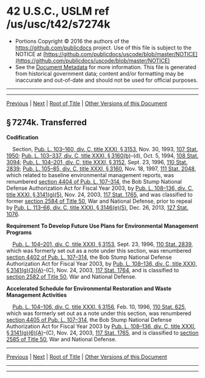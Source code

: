 ---
---

# 42 U.S.C., USLM ref /us/usc/t42/s7274k

* Portions Copyright © 2016 the authors of the https://github.com/publicdocs project.
  Use of this file is subject to the NOTICE at [https://github.com/publicdocs/uscode/blob/master/NOTICE](https://github.com/publicdocs/uscode/blob/master/NOTICE)
* See the [Document Metadata](././../../../../../..//README.md) for more information.
  This file is generated from historical government data; content and/or formatting may be inaccurate and out-of-date and should not be used for official purposes.

----------
----------

[Previous](./../../../../../..//us/usc/t42/ch84/schVI/ptC/m__us_usc_t42_s7274j.md) | [Next](./../../../../../..//us/usc/t42/ch84/schVI/ptC/m__us_usc_t42_s7274l.md) | [Root of Title](./../../../../../../) | [Other Versions of this Document](https://publicdocs.github.io/go/links?ns=uslm&ref=%2Fus%2Fusc%2Ft42%2Fs7274k)

## § 7274k. Transferred

 __Codification__ 

    Section, [Pub. L. 103–160, div. C, title XXXI, § 3153][/us/pl/103/160/s3153], Nov. 30, 1993, [107 Stat. 1950][/us/stat/107/1950]; [Pub. L. 103–337, div. C, title XXXI, § 3160(b)][/us/pl/103/337/s3160/b]–(d), Oct. 5, 1994, [108 Stat. 3094][/us/stat/108/3094]; [Pub. L. 104–201, div. C, title XXXI, § 3152][/us/pl/104/201/s3152], Sept. 23, 1996, [110 Stat. 2839][/us/stat/110/2839]; [Pub. L. 105–85, div. C, title XXXI, § 3160][/us/pl/105/85/s3160], Nov. 18, 1997, [111 Stat. 2048][/us/stat/111/2048], which related to baseline environmental management reports, was renumbered [section 4404 of Pub. L. 107–314][/us/pl/107/314/s4404], the Bob Stump National Defense Authorization Act for Fiscal Year 2003, by [Pub. L. 108–136, div. C, title XXXI, § 3141(g)(5)][/us/pl/108/136/s3141/g/5], Nov. 24, 2003, [117 Stat. 1765][/us/stat/117/1765], and was classified to former [section 2584 of Title 50][/us/usc/t50/s2584], War and National Defense, prior to repeal by [Pub. L. 113–66, div. C, title XXXI, § 3146(e)(5)][/us/pl/113/66/s3146/e/5], Dec. 26, 2013, [127 Stat. 1076][/us/stat/127/1076].

 __Requirement To Develop Future Use Plans for Environmental Management Programs__ 

    [Pub. L. 104–201, div. C, title XXXI, § 3153][/us/pl/104/201/s3153], Sept. 23, 1996, [110 Stat. 2839][/us/stat/110/2839], which was formerly set out as a note under this section, was renumbered [section 4402 of Pub. L. 107–314][/us/pl/107/314/s4402], the Bob Stump National Defense Authorization Act for Fiscal Year 2003, by [Pub. L. 108–136, div. C, title XXXI, § 3141(g)(3)(A)][/us/pl/108/136/s3141/g/3/A]–(C), Nov. 24, 2003, [117 Stat. 1764][/us/stat/117/1764], and is classified to [section 2582 of Title 50][/us/usc/t50/s2582], War and National Defense.

 __Accelerated Schedule for Environmental Restoration and Waste Management Activities__ 

    [Pub. L. 104–106, div. C, title XXXI, § 3156][/us/pl/104/106/s3156], Feb. 10, 1996, [110 Stat. 625][/us/stat/110/625], which was formerly set out as a note under this section, was renumbered [section 4405 of Pub. L. 107–314][/us/pl/107/314/s4405], the Bob Stump National Defense Authorization Act for Fiscal Year 2003 by [Pub. L. 108–136, div. C, title XXXI, § 3141(g)(6)(A)][/us/pl/108/136/s3141/g/6/A]–(C), Nov. 24, 2003, [117 Stat. 1765][/us/stat/117/1765], and is classified to [section 2585 of Title 50][/us/usc/t50/s2585], War and National Defense.

----------

[Previous](./../../../../../..//us/usc/t42/ch84/schVI/ptC/m__us_usc_t42_s7274j.md) | [Next](./../../../../../..//us/usc/t42/ch84/schVI/ptC/m__us_usc_t42_s7274l.md) | [Root of Title](./../../../../../../) | [Other Versions of this Document](https://publicdocs.github.io/go/links?ns=uslm&ref=%2Fus%2Fusc%2Ft42%2Fs7274k)

----------
----------

[/us/pl/103/160/s3153]: https://publicdocs.github.io/go/links?ns=uslm&ref=%2Fus%2Fpl%2F103%2F160%2Fs3153
[/us/stat/107/1950]: https://publicdocs.github.io/go/links?ns=uslm&ref=%2Fus%2Fstat%2F107%2F1950
[/us/pl/103/337/s3160/b]: https://publicdocs.github.io/go/links?ns=uslm&ref=%2Fus%2Fpl%2F103%2F337%2Fs3160%2Fb
[/us/stat/108/3094]: https://publicdocs.github.io/go/links?ns=uslm&ref=%2Fus%2Fstat%2F108%2F3094
[/us/pl/104/201/s3152]: https://publicdocs.github.io/go/links?ns=uslm&ref=%2Fus%2Fpl%2F104%2F201%2Fs3152
[/us/stat/110/2839]: https://publicdocs.github.io/go/links?ns=uslm&ref=%2Fus%2Fstat%2F110%2F2839
[/us/pl/105/85/s3160]: https://publicdocs.github.io/go/links?ns=uslm&ref=%2Fus%2Fpl%2F105%2F85%2Fs3160
[/us/stat/111/2048]: https://publicdocs.github.io/go/links?ns=uslm&ref=%2Fus%2Fstat%2F111%2F2048
[/us/pl/107/314/s4404]: https://publicdocs.github.io/go/links?ns=uslm&ref=%2Fus%2Fpl%2F107%2F314%2Fs4404
[/us/pl/108/136/s3141/g/5]: https://publicdocs.github.io/go/links?ns=uslm&ref=%2Fus%2Fpl%2F108%2F136%2Fs3141%2Fg%2F5
[/us/stat/117/1765]: https://publicdocs.github.io/go/links?ns=uslm&ref=%2Fus%2Fstat%2F117%2F1765
[/us/usc/t50/s2584]: https://publicdocs.github.io/go/links?ns=uslm&ref=%2Fus%2Fusc%2Ft50%2Fs2584
[/us/pl/113/66/s3146/e/5]: https://publicdocs.github.io/go/links?ns=uslm&ref=%2Fus%2Fpl%2F113%2F66%2Fs3146%2Fe%2F5
[/us/stat/127/1076]: https://publicdocs.github.io/go/links?ns=uslm&ref=%2Fus%2Fstat%2F127%2F1076
[/us/pl/104/201/s3153]: https://publicdocs.github.io/go/links?ns=uslm&ref=%2Fus%2Fpl%2F104%2F201%2Fs3153
[/us/stat/110/2839]: https://publicdocs.github.io/go/links?ns=uslm&ref=%2Fus%2Fstat%2F110%2F2839
[/us/pl/107/314/s4402]: https://publicdocs.github.io/go/links?ns=uslm&ref=%2Fus%2Fpl%2F107%2F314%2Fs4402
[/us/pl/108/136/s3141/g/3/A]: https://publicdocs.github.io/go/links?ns=uslm&ref=%2Fus%2Fpl%2F108%2F136%2Fs3141%2Fg%2F3%2FA
[/us/stat/117/1764]: https://publicdocs.github.io/go/links?ns=uslm&ref=%2Fus%2Fstat%2F117%2F1764
[/us/usc/t50/s2582]: https://publicdocs.github.io/go/links?ns=uslm&ref=%2Fus%2Fusc%2Ft50%2Fs2582
[/us/pl/104/106/s3156]: https://publicdocs.github.io/go/links?ns=uslm&ref=%2Fus%2Fpl%2F104%2F106%2Fs3156
[/us/stat/110/625]: https://publicdocs.github.io/go/links?ns=uslm&ref=%2Fus%2Fstat%2F110%2F625
[/us/pl/107/314/s4405]: https://publicdocs.github.io/go/links?ns=uslm&ref=%2Fus%2Fpl%2F107%2F314%2Fs4405
[/us/pl/108/136/s3141/g/6/A]: https://publicdocs.github.io/go/links?ns=uslm&ref=%2Fus%2Fpl%2F108%2F136%2Fs3141%2Fg%2F6%2FA
[/us/stat/117/1765]: https://publicdocs.github.io/go/links?ns=uslm&ref=%2Fus%2Fstat%2F117%2F1765
[/us/usc/t50/s2585]: https://publicdocs.github.io/go/links?ns=uslm&ref=%2Fus%2Fusc%2Ft50%2Fs2585


